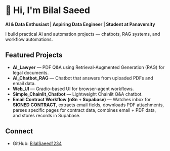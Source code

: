# 👋 Hi, I'm Bilal Saeed

**AI & Data Enthusiast | Aspiring Data Engineer | Student at Panaversity**

I build practical AI and automation projects — chatbots, RAG systems, and workflow automations.

## Featured Projects
- **AI_Lawyer** — PDF Q&A using Retrieval-Augmented Generation (RAG) for legal documents.  
- **AI_Chatbot_RAG** — Chatbot that answers from uploaded PDFs and email data.  
- **Web_UI** — Gradio-based UI for browser-agent workflows.  
- **Simple_Chainlit_Chatbot** — Lightweight Chainlit Q&A chatbot.  
- **Email Contract Workflow (n8n + Supabase)** — Watches inbox for **SIGNED CONTRACT**, extracts email fields, downloads PDF attachments, parses specific pages for contract data, combines email + PDF data, and stores records in Supabase.

## Connect
- GitHub: [BilalSaeed1234](https://github.com/BilalSaeed1234)  
  
